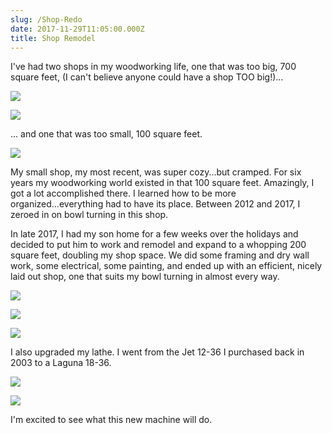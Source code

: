```yaml
---
slug: /Shop-Redo
date: 2017-11-29T11:05:00.000Z
title: Shop Remodel
---
```

I've had two shops in my woodworking life, one that was too big, 700 square feet, (I can't believe anyone could have a shop TOO big!)...

![](https://res.cloudinary.com/dy6lb8vna/image/upload/v1548848808/other/DSC03520.jpg)

![](https://res.cloudinary.com/dy6lb8vna/image/upload/v1549112844/other/DSC01541.jpg)

... and one that was too small, 100 square feet. 

![](https://res.cloudinary.com/dy6lb8vna/image/upload/v1548846944/other/DSC_0008.jpg)

 My small shop, my most recent, was super cozy...but cramped.  For six years my woodworking world existed in that 100 square feet.  Amazingly, I got a lot accomplished there.  I learned how to be more organized...everything had to have its place.  Between 2012 and 2017, I zeroed in on bowl turning in this shop.

In late 2017, I had my son home for a few weeks over the holidays and decided to put him to work and remodel and expand to a whopping 200 square feet, doubling my shop space.  We did some framing and dry wall work, some electrical, some painting, and ended up with an efficient, nicely laid out shop, one that suits my bowl turning in almost every way. 

![](https://res.cloudinary.com/dy6lb8vna/image/upload/v1548847414/other/IMG_2171.jpg)

![](https://res.cloudinary.com/dy6lb8vna/image/upload/v1548847524/other/IMG_2175.jpg)

![](https://res.cloudinary.com/dy6lb8vna/image/upload/v1548847415/other/IMG_9426.jpg)

I also upgraded my lathe.  I went from the Jet 12-36 I purchased back in 2003 to a Laguna 18-36.  

![](https://res.cloudinary.com/dy6lb8vna/image/upload/a_360/v1/other/IMG_2868.jpg)

![](https://res.cloudinary.com/dy6lb8vna/image/upload/v1548848146/other/IMG_9508.jpg)

I'm excited to see what this new machine will do.
